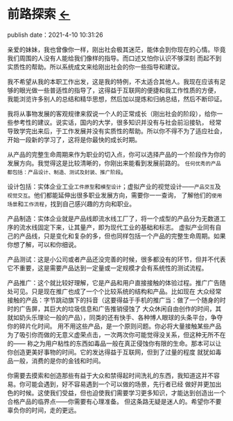 # 前路探索  [←](../../../../Doc/Diary/index.md)
publish date：2021-4-10 10:31:26

亲爱的妹妹，我也曾像你一样，刚出社会极其迷茫，能体会到你现在的心情。毕竟我们周围的人没有人能给我们像样的指导。而口述又怕你认识不够深刻
而起不到实质性的帮助。所以系统成文来给刚出社会的你一些指导和建议。

我不希望从我的本职工作出发，这是我的特例，不太适合其他人。我现在应该有足够的眼光做一些普适性的指导了，这得益于互联网的便捷和我工作性质的方便，
我能浏览许多别人的总结和精华思想，然后加以提炼和归纳总结，然后不断印证。

我将从事物发展的客观规律来叙说一个人的正常成长（刚出社会的阶段），给你一些参考性的建议。说实话，国内的大学，很多知识并没有与社会前沿接轨，
经常导致学完出来后，于工作发展并没有实质性的帮助。所以你不得不为了适应社会，开始一段新的学习了，这将是你最快的成长时期。

从产品的完整生命周期来作为职业的切入点，你可以选择产品的一个阶段作为你的发展方向。我觉得这是比较清晰的，你刚出来能看到发展前路的。
`任何优秀的产品都包括：产品设计、制造、测试及封装、推广阶段`。

设计包括：实体企业工业`工件原型`和`模型设计`；虚拟产业的视觉设计——`产品交互`及`视觉交互`。他们都能延伸出很多职业发展方向，需要你一一查询，
了解他们的`使用场景`和`工作流程`，找到自己感兴趣的方向和职业。

产品制造：实体企业就是产品线即流水线工厂了，将一个成型的产品分为无数道工序的流水线固定下来，让其量产，即为现代工业的基础和标志。
虚拟产业同有自己的产品线，只是变化和复杂的多，但也同样包括一个产品的完整生命周期。如果你想了解，可以和你细说。

产品测试：这是小公司或者产品还没完善的时候，很多都没有的环节，但并不代表它不重要，这是需要产品达到一定量或一定规模才会有系统性的测试流程。

产品推广：这个就比较好理解，它是产品和用户直接接触的体验过程。推广广告随处可见。只是现在推广也成了一个个比较系统的结构和产品。比如现在
大众经常接触的产品：字节跳动旗下的抖音（这要得益于手机的推广当：做了一个随身的时时的广告屏，其巨大的垃圾信息和广告推销侵蚀了
大众休闲自由创作的时间，其就如奶头乐理论一般的产品），同类的还有快手、各种博人眼球的头条平台，争夺你的碎片化时间。
用不用这些产品，是一个原则问题。你必将大量接触某些产品为了吸引你而做的无意义虚荣点击，一次两次你可能觉得没关系，但这种无所不在的——
称之为用户粘性的东西如毒品一般在真正侵蚀你有限的生命。那本可以让你创造更美好事物的时间。它的发达得益于互联网，但到了过量的程度
就犹如毒品一般，消费的是你的金钱和时间。

你需要去摸索和创造那些有益于大众和禁得起时间洗礼的东西，我知道这并不容易。你可能会遇到，好不容易遇到一个可以做的场景，先行者已经
做好并更加出色的时候。这使我们受益，但也迫使我们需要学习更多知识，才能达到创造出一个合格产品的临界点——你需要有心理准备。
但这条路无疑是迷人的。希望你不要辜负你的时间，走的更远。
